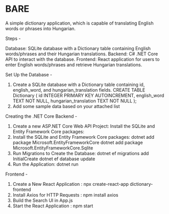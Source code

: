 # BARE
A simple dictionary application, which is capable of translating English words or phrases into Hungarian.

Steps -

Database: SQLite database with a Dictionary table containing English words/phrases and their Hungarian translations.
Backend: C# .NET Core API to interact with the database.
Frontend: React application for users to enter English words/phrases and retrieve Hungarian translations.

Set Up the Database -
1. Create a SQLite database with a Dictionary table containing id, english_word, and hungarian_translation fields. 
CREATE TABLE Dictionary (
    id INTEGER PRIMARY KEY AUTOINCREMENT,
    english_word TEXT NOT NULL,
    hungarian_translation TEXT NOT NULL
);
2. Add some sample data based on your attached list

Creating the .NET Core Backend -
1. Create a new ASP.NET Core Web API Project: Install the SQLite and Entity Framework Core packages:
2. Install the SQLite and Entity Framework Core packages: dotnet add package Microsoft.EntityFrameworkCore
dotnet add package Microsoft.EntityFrameworkCore.Sqlite
3. Run Migrations to Create the Database: dotnet ef migrations add InitialCreate
dotnet ef database update
4. Run the Application: dotnet run


Frontend -
1. Create a New React Application : npx create-react-app dictionary-frontend
2. Install Axios for HTTP Requests : npm install axios
3. Build the Search UI in App.js
4. Start the React Application : npm start
